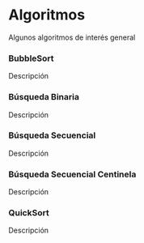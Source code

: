 <!--
SPDX-FileCopyrightText: 2024 Pablo Portas López <pablo.portas@udc.es>

SPDX-License-Identifier: CC-BY-NC-4.0
-->

<web-summary rel="tldr"/>

# Algoritmos

<tldr id="tldr">Algunos algoritmos de interés general</tldr>

<include from="Para-Colaboradores.md" element-id="en-construccion"/>

###  BubbleSort

Descripción

<code-block lang="c" src="./Extras/Algoritmos/BubbleSort.c" collapsible="true" collapsed-title="Mostrar código"></code-block>

### Búsqueda Binaria

Descripción

<code-block lang="c" src="./Extras/Algoritmos/BusquedaBinaria.c" collapsible="true" collapsed-title="Mostrar código"></code-block>

### Búsqueda Secuencial

Descripción

<code-block lang="c" src="./Extras/Algoritmos/BusquedaSecuencial.c" collapsible="true" collapsed-title="Mostrar código"></code-block>

### Búsqueda Secuencial Centinela

Descripción

<code-block lang="c" src="./Extras/Algoritmos/BusquedaSecuencialCentinela.c" collapsible="true" collapsed-title="Mostrar código"></code-block>

### QuickSort

Descripción

<code-block lang="c" src="./Extras/Algoritmos/QuickSort.c" collapsible="true" collapsed-title="Mostrar código"></code-block>
